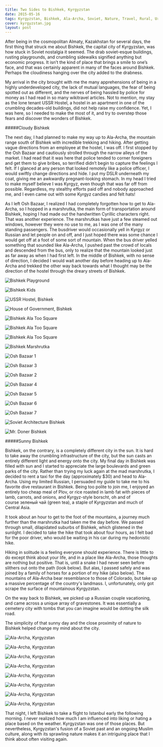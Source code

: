 ```yaml
---
title: Two Sides to Bishkek, Kyrgyzstan
date: 2015-05-16
tags: Kyrgyzstan, Bishkek, Ala-Archa, Soviet, Nature, Travel, Rural, Urban, Stories
cover: kyrgyzstan.jpg
layout: post
---
```


<span class="first-letter">A</span>fter being in the cosmopolitan Almaty, Kazakhstan for several days, the first thing that struck me about Bishkek, the capital city of Kyrgyzstan, was how stuck in Soviet nostalgia it seemed. The drab soviet-esque buildings, rusting playgrounds, and crumbling sidewalks signified anything but economic progress. It isn’t the kind of place that brings a smile to one’s face, and that was certainly apparent in many of the faces around Bishkek. Perhaps the cloudiness hanging over the city added to the drabness.

My arrival in the city brought with me the many apprehensions of being in a highly underdeveloped city, the lack of mutual languages, the fear of being spotted out as different, and the nerves of being hassled by police for money as I had read in so many wikitravel articles. Not to mention, my stay as the lone tenant USSR Hostel, a hostel in an apartment in one of the crumbling decades-old buildings, did not help raise my confidence. Yet, I was here, so I needed to make the most of it, and try to overstep those fears and discover the wonders of Bishkek.

#####Cloudy Bishkek

The next day, I had planned to make my way up to Ala-Archa, the mountain range south of Bishkek with incredible trekking and hiking. After getting vague directions from an employee at the hostel, I was off. I first stopped by the Osh Bazaar and cautiously strolled through the narrow alleys of the market. I had read that it was here that police tended to corner foreigners and get them to give bribes, so terrified didn’t begin to capture the feelings I felt. If I glanced at any person that looked remotely like a police officer, I would swiftly change directions and hide. I put my DSLR underneath my coat, giving me an awkwardly pregnant-looking stomach. In my head I tried to make myself believe I was Kyrgyz, even though that was far off from possible. Regardless, my stealthy efforts paid off and nobody approached me, and I even came out with some Kyrgyz candies and felt hats!

As I left Osh Bazaar, I realized I had completely forgotten how to get to Ala-Archa, so I hopped in a marshrutka, the main form of transportation around Bishkek, hoping I had made out the handwritten Cyrillic characters right. That was another experience. The marshrutkas have just a few steamed out windows, however they were no use to me, as I was one of the many standing passengers. The busdriver would occasionally yell in Kyrgyz or Russian and let people on and off, and I just hoped there was some chance I would get off at a foot of some sort of mountain. When the bus driver yelled something that sounded like Ala-Archa, I pushed past the crowd of locals and descended from the bus, only to realize that the mountain looked just as far away as when I had first left. In the middle of Bishkek, with no sense of direction, I decided I would wait another day before heading up to Ala-Archa and trekked the other way back towards what I thought may be the direction of the hostel through the dreary streets of Bishkek. 

![Bishkek Playground](https://res.cloudinary.com/dofuzeof4/image/upload/v1534508395/The%20Hopeless%20Roamantic/Bishkek/Kyrgystan-Bishkek-Playgrounds_2.jpg)

![Bishkek Kids](https://res.cloudinary.com/dofuzeof4/image/upload/v1534508381/The%20Hopeless%20Roamantic/Bishkek/Kyrgystan-Bishkek-Kids.jpg)

![USSR Hostel, Bishkek](https://res.cloudinary.com/dofuzeof4/image/upload/v1534508393/The%20Hopeless%20Roamantic/Bishkek/Kyrgystan-Bishkek-USSR-Hostel.jpg)

![House of Government, Bishkek](https://res.cloudinary.com/dofuzeof4/image/upload/v1534508391/The%20Hopeless%20Roamantic/Bishkek/Kyrgystan-Bishkek-House-of-Gov.jpg)

![Bishkek Ala Too Square](https://res.cloudinary.com/dofuzeof4/image/upload/v1534508390/The%20Hopeless%20Roamantic/Bishkek/Kyrgystan-Bishkek-Ala-Too-Square_2.jpg)

![Bishkek Ala Too Square](https://res.cloudinary.com/dofuzeof4/image/upload/v1534508383/The%20Hopeless%20Roamantic/Bishkek/Kyrgystan-Bishkek-Ala-Too-Square.jpg)

![Bishkek Ala Too Square](https://res.cloudinary.com/dofuzeof4/image/upload/v1534508385/The%20Hopeless%20Roamantic/Bishkek/Kyrgystan-Bishkek-Ala-Too-Square-3.jpg)

![Bishkek Marshrutka](https://res.cloudinary.com/dofuzeof4/image/upload/v1534508381/The%20Hopeless%20Roamantic/Bishkek/Kyrgystan-Bishkek-Marshrutka.jpg)

![Osh Bazaar 1](https://res.cloudinary.com/dofuzeof4/image/upload/v1534508390/The%20Hopeless%20Roamantic/Bishkek/Kyrgystan-Bishkek-Osh-Bazaar-1.jpg)

![Osh Bazaar 3](https://res.cloudinary.com/dofuzeof4/image/upload/v1534508384/The%20Hopeless%20Roamantic/Bishkek/Kyrgystan-Bishkek-Osh-Bazaar-3.jpg)

![Osh Bazaar 2](https://res.cloudinary.com/dofuzeof4/image/upload/v1534508393/The%20Hopeless%20Roamantic/Bishkek/Kyrgystan-Bishkek-Osh-Bazaar-2.jpg)

![Osh Bazaar 4](https://res.cloudinary.com/dofuzeof4/image/upload/v1534508382/The%20Hopeless%20Roamantic/Bishkek/Kyrgystan-Bishkek-Osh-Bazaar-4.jpg)

![Osh Bazaar 5](https://res.cloudinary.com/dofuzeof4/image/upload/v1534508382/The%20Hopeless%20Roamantic/Bishkek/Kyrgystan-Bishkek-Osh-Bazaar-5.jpg)

![Osh Bazaar 6](https://res.cloudinary.com/dofuzeof4/image/upload/v1534508382/The%20Hopeless%20Roamantic/Bishkek/Kyrgystan-Bishkek-Osh-Bazaar-6.jpg)

![Osh Bazaar 7](https://res.cloudinary.com/dofuzeof4/image/upload/v1534508382/The%20Hopeless%20Roamantic/Bishkek/Kyrgystan-Bishkek-Osh-Bazaar-7.jpg)

![Soviet Architecture Bishkek](https://res.cloudinary.com/dofuzeof4/image/upload/v1534508386/The%20Hopeless%20Roamantic/Bishkek/Kyrgystan-Bishkek-Soviet-Architecture.jpg)

![Mr. Doner Bishkek](https://res.cloudinary.com/dofuzeof4/image/upload/v1534508391/The%20Hopeless%20Roamantic/Bishkek/Kyrgystan-Bishkek-Doner.jpg)

#####Sunny Bishkek

Bishkek, on the contrary, is a completely different city in the sun. It is hard to take away the crumbling infrastructure of the city, but the sun casts an entirely different light and energy onto the city. My final day in Bishkek was filled with sun and I started to appreciate the large boulevards and green parks of the city. Rather than trying my luck again at the mad marshrutka, I decided to rent a taxi for the day (approximately $30) and head to Ala-Archa. Using my limited Russian, I persuaded my guide to take me to his favorite dive restaurant in Bishkek. Being too polite to join me, I enjoyed an entirely too cheap meal of Plov, or rice roasted in lamb fat with pieces of lamb, carrots, and onions, and Kyrgyz-style borscht, oh and of course зеленый чай (green tea), a staple of Kyrgyzstan and much of Central Asia. 

It took about an hour to get to the foot of the mountains, a journey much further than the marshrutka had taken me the day before. We passed through small, dilapidated suburbs of Bishkek, which glistened in the sunlight. I decided to take the hike that took about four hours, as I felt bad for the poor driver, who would be waiting in his car during my hedonistic hike. 

Hiking in solitude is a feeling everyone should experience. There is little to do except think about your life, and in a place like Ala-Archa, those thoughts are nothing but positive. That is, until a snake I had never seen before slithers out onto the path (look below). But alas, I passed safely and was joined by a family of horses for a portion of my hike (also below). The mountains of Ala-Archa bear resemblance to those of Colorado, but take up a massive percentage of the country's landmass. I, unfortunately, only got scrape the surface of mountainous Kyrgyzstan.

On the way back to Bishkek, we picked up a Russian couple vacationing, and came across a unique array of gravestones. It was essentially a cemetery city with tombs that you can imagine would be dotting the silk road. 

The simplicity of that sunny day and the close proximity of nature to Bishkek helped change my mind about the city.

![Ala-Archa, Kyrgyzstan](https://res.cloudinary.com/dofuzeof4/image/upload/v1534508382/The%20Hopeless%20Roamantic/Bishkek/Kyrgystan-Bishkek-Ala-Archa-1.jpg)

![Ala-Archa, Kyrgyzstan](https://res.cloudinary.com/dofuzeof4/image/upload/v1534508382/The%20Hopeless%20Roamantic/Bishkek/Kyrgystan-Bishkek-Ala-Archa-2.jpg)

![Ala-Archa, Kyrgyzstan](https://res.cloudinary.com/dofuzeof4/image/upload/v1534508382/The%20Hopeless%20Roamantic/Bishkek/Kyrgystan-Bishkek-Ala-Archa-3.jpg)

![Ala-Archa, Kyrgyzstan](https://res.cloudinary.com/dofuzeof4/image/upload/v1534508382/The%20Hopeless%20Roamantic/Bishkek/Kyrgystan-Bishkek-Ala-Archa-4.jpg)

![Ala-Archa, Kyrgyzstan](https://res.cloudinary.com/dofuzeof4/image/upload/v1534508382/The%20Hopeless%20Roamantic/Bishkek/Kyrgystan-Bishkek-Ala-Archa-5.jpg)

![Ala-Archa, Kyrgyzstan](https://res.cloudinary.com/dofuzeof4/image/upload/v1534508382/The%20Hopeless%20Roamantic/Bishkek/Kyrgystan-Bishkek-Ala-Archa-6.jpg)

![Ala-Archa, Kyrgyzstan](https://res.cloudinary.com/dofuzeof4/image/upload/v1534508382/The%20Hopeless%20Roamantic/Bishkek/Kyrgystan-Bishkek-Ala-Archa-7.jpg)

![Ala-Archa, Kyrgyzstan](https://res.cloudinary.com/dofuzeof4/image/upload/v1534508382/The%20Hopeless%20Roamantic/Bishkek/Kyrgystan-Bishkek-Ala-Archa-8.jpg)

That night, I left Bishkek to take a flight to Istanbul early the following morning. I never realized how much I am influenced into liking or hating a place based on the weather. Kyrgyzstan was one of those places. But nevertheless, Kyrgyzstan's fusion of a Soviet past and an ongoing Muslim culture, along with its sprawling nature makes it an intriguing place that I think about often visiting again. 
